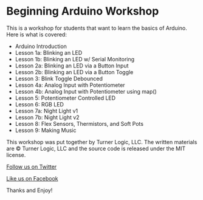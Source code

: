 # Beginning Arduino Workshop

This is a workshop for students that want to learn the basics of Arduino. Here is what is covered:

- Arduino Introduction
- Lesson 1a: Blinking an LED
- Lesson 1b: Blinking an LED w/ Serial Monitoring
- Lesson 2a: Blinking an LED via a Button Input
- Lesson 2b: Blinking an LED via a Button Toggle
- Lesson 3: Blink Toggle Debounced
- Lesson 4a: Analog Input with Potentiometer
- Lesson 4b: Analog Input with Potentiometer using map()
- Lesson 5: Potentiometer Controlled LED
- Lesson 6: RGB LED
- Lesson 7a: Night Light v1
- Lesson 7b: Night Light v2
- Lesson 8: Flex Sensors, Thermistors, and Soft Pots
- Lesson 9: Making Music

This workshop was put together by Turner Logic, LLC. The written materials are © Turner Logic, LLC and the source code is released under the MIT license.

[Follow us on Twitter](https://twitter.com/TurnerLogic)

[Like us on Facebook](https://www.facebook.com/TurnerLogic)

Thanks and Enjoy!